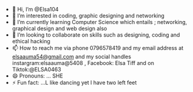 - 👋 Hi, I’m @Elsa104
- 👀 I’m interested in coding, graphic designing and networking
- 🌱 I’m currently learning Computer Science which entails ; networking, graphical design and web design also
- 💞️ I’m looking to collaborate on skills such as designing, coding and ethical hacking
- 📫 How to reach me via phone 0796578419 and my email address at elsaauma54@gmail.com and my social handles instargram:elsaauma@5408 , Facebook: Elsa Tiff and on Tiktok:@ELSA0463
- 😄 Pronouns: ... SHE
- ⚡ Fun fact: ...L like dancing yet l have two left feet

<!---
Elsa104/Elsa104 is a ✨ special ✨ repository because its `README.md` (this file) appears on your GitHub profile.
You can click the Preview link to take a look at your changes.
--->
